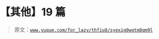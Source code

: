 # 【其他】19 篇

> 原文：[`www.yuque.com/for_lazy/thfiu8/syexig0wgtm8qm9l`](https://www.yuque.com/for_lazy/thfiu8/syexig0wgtm8qm9l)

